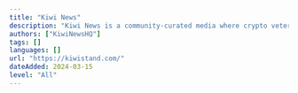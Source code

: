 ```yaml
---
title: "Kiwi News"
description: "Kiwi News is a community-curated media where crypto veterans pick & upvote web3-related stories for reading, listening, and watching."
authors: ["KiwiNewsHQ"]
tags: []
languages: []
url: "https://kiwistand.com/"
dateAdded: 2024-03-15
level: "All"
---
```


